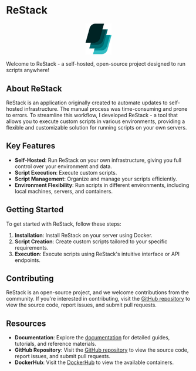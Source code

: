 # ReStack

<p align="center">
    <img src="https://github.com/restack-project/restack/blob/main/docs/assets/logo.png" alt="ReStack Logo" width="72px">
</p>

Welcome to ReStack - a self-hosted, open-source project designed to run scripts anywhere!

## About ReStack

ReStack is an application originally created to automate updates to self-hosted infrastructure. The manual process was time-consuming and prone to errors. To streamline this workflow, I developed ReStack - a tool that allows you to execute custom scripts in various environments, providing a flexible and customizable solution for running scripts on your own servers.

## Key Features

- **Self-Hosted**: Run ReStack on your own infrastructure, giving you full control over your environment and data.
- **Script Execution**: Execute custom scripts.
- **Script Management**: Organize and manage your scripts efficiently.
- **Environment Flexibility**: Run scripts in different environments, including local machines, servers, and containers.

## Getting Started

To get started with ReStack, follow these steps:

1. **Installation**: Install ReStack on your server using Docker.
2. **Script Creation**: Create custom scripts tailored to your specific requirements.
3. **Execution**: Execute scripts using ReStack's intuitive interface or API endpoints.

## Contributing

ReStack is an open-source project, and we welcome contributions from the community. If you're interested in contributing, visit the [GitHub repository](https://github.com/restack-project) to view the source code, report issues, and submit pull requests.

## Resources

- **Documentation**: Explore the [documentation](https://restack-project.github.io/restack/) for detailed guides, tutorials, and reference materials.
- **GitHub Repository**: Visit the [GitHub repository](https://github.com/restack-project) to view the source code, report issues, and submit pull requests.
- **DockerHub**: Visit the [DockerHub](https://hub.docker.com/u/restackproject) to view the available containers.
